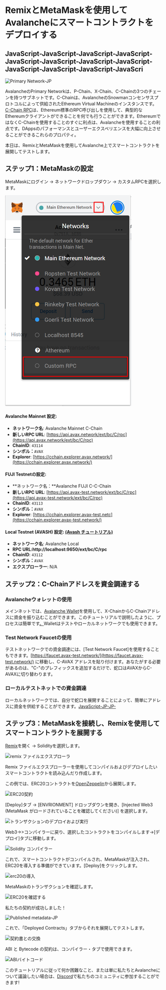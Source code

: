 # RemixとMetaMaskを使用してAvalancheにスマートコントラクトをデプロイする

## JavaScript-JavaScript-JavaScript-JavaScript-JavaScript-JavaScript-JavaScript-JavaScript-JavaScript-JavaScript-JavaScript-JavaScri

![Primary Network-JP](../../../.gitbook/assets/image%20%2821%29.png)

AvalancheのPrimary Networkは、P-Chain、X-Chain、C-Chainの3つのチェーンを持つサブネットです。C-Chainは、AvalancheのSnowmanコンセンサスプロトコルによって供給されたEthereum Virtual Machineのインスタンスです。[C-Chain RPC](../../avalanchego-apis/contract-chain-c-chain-api.md)は、Ethereum標準のRPC呼び出しを使用して、典型的なEthereumクライアントができることを何でも行うことができます。EthereumではなくC-Chainを使用することのすぐに利点は、Avalancheを使用することの利点です。DAppsのパフォーマンスとユーザーエクスペリエンスを大幅に向上させることができるこれらのプロパティ。

本日は、RemixとMetaMaskを使用してAvalanche上でスマートコントラクトを展開してテストします。

## ステップ1：MetaMaskの設定

MetaMaskにログイン -> ネットワークドロップダウン -> カスタムRPCを選択します。

![metamask ネットワーク ドロップダウン](../../../.gitbook/assets/image%20%2860%29.png)

#### **Avalanche Mainnet 設定:**

* **ネットワーク名**: Avalanche Mainnet C-Chain
* **新しいRPC URL**: [https://api.avax.network/ext/bc/C/rpc](https://api.avax.network/ext/bc/C/rpc)
* **ChainID**: `43114`
* **シンボル：**`AVAX`
* **Explorer**: [https://cchain.explorer.avax.network/](https://cchain.explorer.avax.network/)

#### **FUJI Testnetの設定:**

* **ネットワーク名：**Avalanche FUJI C-C-Chain
* **新しいRPC URL**: [https://api.avax-test.network/ext/bc/C/rpc](https://api.avax-test.network/ext/bc/C/rpc)
* **ChainID**: `43113`
* **シンボル：**`AVAX`
* **Explorer**: [https://cchain.explorer.avax-test.netc](https://cchain.explorer.avax-test.network/)

#### **Local Testnet \(AVASH\) 設定:** [(Avash チュートリアル)](https://docs.avax.network/build/tools/avash)

* **ネットワーク名**: Avalanche Local
* **RPC URL:http://localhost:9650/ext/bc/C/rpc**[](http://localhost:9650/ext/bc/C/rpc)[](http://localhost:9650/ext/bc/C/rpc)
* **ChainID**: `43112`
* **シンボル：**`AVAX`
* **エクスプローラー**: N/A

## ステップ2：C-Chainアドレスを資金調達する

### **Avalancheウォレットの使用**

メインネットでは、[Avalanche Wallet](https://wallet.avax.network/)を使用して、X-ChainからC-Chainアドレスに資金を振り込むことができます。このチュートリアルで説明したように、プロセスは簡単です[。](../platform/transfer-avax-between-x-chain-and-c-chain.md)Walletはテストやローカルネットワークでも使用できます。

### **Test Network Faucetの使用**

テストネットワークでの資金調達には、[Test Network Faucet]を使用することもできます。[https://faucet.avax-test.network/](https://faucet.avax-test.network/) に移動し、C-AVAX アドレスを貼り付けます。あなたがする必要があるのは、"C-"のプレフィックスを追加するだけで、蛇口はAVAXからC-AVAXに切り替わります。

### ローカルテストネットでの資金調達

ローカルネットワークでは、自分で蛇口を展開することによって、簡単にアドレスに資金を供給することができます。[JavaScript-JP-JP-](https://medium.com/avalabs/the-ava-platform-tools-pt-2-the-ava-faucet-48f28da57146)

## ステップ3：MetaMaskを接続し、Remixを使用してスマートコントラクトを展開する

[Remix](https://remix.ethereum.org/)を開く -> Solidityを選択します。

![remix ファイルエクスプローラ](../../../.gitbook/assets/remix-file-explorer.png)

Remix ファイルエクスプローラーを使用してコンパイルおよびデプロイしたいスマートコントラクトを読み込んだり作成します。

この例では、ERC20コントラクトを[OpenZeppelin](https://openzeppelin.com/contracts)から展開します。

![ERC20契約](../../../.gitbook/assets/erc20-contract.png)

[Deploy]タブ -> [ENVRIONMENT] ドロップダウンを開き、[Injected Web3 \(MetaMask がロードされていることを確認してください\)] を選択します。

![トランザクションのデプロイおよび実行](../../../.gitbook/assets/deploy-and-run-transactions.png)

Web3->>コンパイラーに戻り、選択したコントラクトをコンパイルします->[デプロイ]タブに移動します。

![Solidity コンパイラー](../../../.gitbook/assets/solidity-compiler.png)

これで、スマートコントラクトがコンパイルされ、MetaMaskが注入され、ERC20を導入する準備ができています。[Deploy]をクリックします。

![erc20の導入](../../../.gitbook/assets/deploy-erc20.png)

MetaMaskのトランザクションを確認します。

![ERC20を確認する](../../../.gitbook/assets/confirm-erc20.png)

私たちの契約が成功しました！

![Published metadata-JP](../../../.gitbook/assets/published-metadata.png)

これで、「Deployed Contracts」タブからそれを展開してテストします。

![契約書との交換](../../../.gitbook/assets/interact-with-contract.png)

ABI と Bytecode の契約は、コンパイラー・タブで使用できます。

![ABIバイトコード](../../../.gitbook/assets/abi-bytecode.png)

このチュートリアルに従って何か困難なこと、または単に私たちとAvalancheについて議論したい場合は、[Discord](https://chat.avalabs.org/)で私たちのコミュニティに参加することができます!

